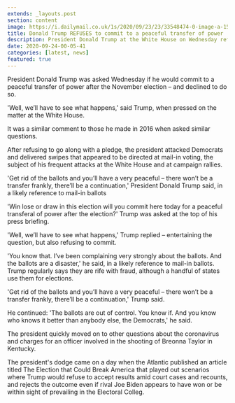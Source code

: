 ```yaml
---
extends: _layouts.post
section: content
image: https://i.dailymail.co.uk/1s/2020/09/23/23/33548474-0-image-a-15_1600901960218.jpg 
title: Donald Trump REFUSES to commit to a peaceful transfer of power 
description: President Donald Trump at the White House on Wednesday refused to commit to a peaceful transfer of power, saying Well, well have to see what happens. 
date: 2020-09-24-00-05-41 
categories: [latest, news] 
featured: true 
--- 
```

President Donald Trump was asked Wednesday if he would commit to a peaceful transfer of power after the November election – and declined to do so.

'Well, we’ll have to see what happens,' said Trump, when pressed on the matter at the White House.

It was a similar comment to those he made in 2016 when asked similar questions.

After refusing to go along with a pledge, the president attacked Democrats and delivered swipes that appeared to be directed at mail-in voting, the subject of his frequent attacks at the White House and at campaign rallies.

'Get rid of the ballots and you’ll have a very peaceful – there won’t be a transfer frankly, there’ll be a continuation,' President Donald Trump said, in a likely reference to mail-in ballots

'Win lose or draw in this election will you commit here today for a peaceful transferal of power after the election?' Trump was asked at the top of his press briefing. 

'Well, we’ll have to see what happens,' Trump replied – entertaining the question, but also refusing to commit.    

'You know that. I’ve been complaining very strongly about the ballots. And the ballots are a disaster,' he said, in a likely reference to mail-in ballots. Trump regularly says they are rife with fraud, although a handful of states use them for elections.    

'Get rid of the ballots and you’ll have a very peaceful – there won’t be a transfer frankly, there’ll be a continuation,' Trump said.

He continued: 'The ballots are out of control. You know if. And you know who knows it better than anybody else, the Democrats,' he said.

The president quickly moved on to other questions about the coronavirus and charges for an officer involved in the shooting of Breonna Taylor in Kentucky.

The president's dodge came on a day when the Atlantic published an article titled The Election that Could Break America that played out scenarios where Trump would refuse to accept results amid court cases and recounts, and rejects the outcome even if rival Joe Biden appears to have won or be within sight of prevailing in the Electoral Colleg. 

